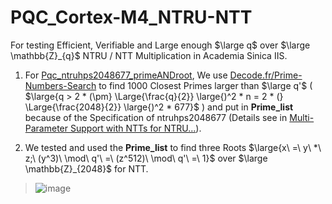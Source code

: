 # PQC_Cortex-M4_NTRU-NTT
For testing Efficient, Verifiable and Large enough $\large q$ over $\large \mathbb{Z}_{q}$ NTRU / NTT Multiplication in Academia Sinica IIS.

1. For [Pqc_ntruhps2048677_primeANDroot](https://github.com/Skwgasnaw/PQC_Cortex-M4_NTRU-NTT/tree/main/Pqc_ntruhps2048677_primeANDroot), We use [Decode.fr/Prime-Numbers-Search](https://www.dcode.fr/prime-numbers-search) to find 1000 Closest Primes larger than $\large q'$ ( $\large{q > 2 * (\pm} \Large{\frac{q}{2}} \large{)^2 * n = 2 * (} \Large{\frac{2048}{2}} \large{)^2 * 677}$ ) and put in **Prime_list** because of the Specification of ntruhps2048677 (Details see in [Multi-Parameter Support with NTTs for NTRU...](https://troll.iis.sinica.edu.tw/by-publ/recent/ntt_ntru_ntrup.pdf)).

2. We tested and used the **Prime_list** to find three Roots $\large{x\ =\ y\ *\ z;\ (y^3)\ \mod\ q'\ =\ (z^512)\ \mod\ q'\ =\ 1}$ over $\large \mathbb{Z}_{2048}$ for NTT. 
> ![image](https://github.com/Skwgasnaw/PQC_Cortex-M4_NTRU-NTT/assets/67849251/6a156270-95a9-4333-8bf1-82cc03b1951a)
